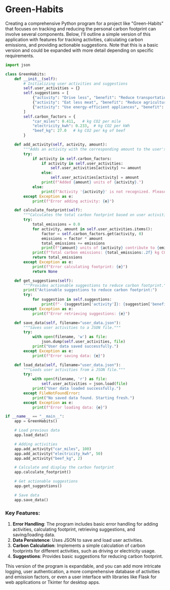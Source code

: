 # Green-Habits

Creating a comprehensive Python program for a project like "Green-Habits" that focuses on tracking and reducing the personal carbon footprint can involve several components. Below, I'll outline a simple version of this application with features for tracking activities, calculating carbon emissions, and providing actionable suggestions. Note that this is a basic version and could be expanded with more detail depending on specific requirements.

```python
import json

class GreenHabits:
    def __init__(self):
        # Initializing user activities and suggestions
        self.user_activities = {}
        self.suggestions = [
            {"activity": "Drive less", "benefit": "Reduce transportation emissions"},
            {"activity": "Eat less meat", "benefit": "Reduce agricultural emissions"},
            {"activity": "Use energy-efficient appliances", "benefit": "Reduce home energy use"}
        ]
        self.carbon_factors = {
            "car_miles": 0.411,   # kg CO2 per mile
            "electricity_kwh": 0.233,  # kg CO2 per kWh
            "beef_kg": 27.0   # kg CO2 per kg of beef
        }

    def add_activity(self, activity, amount):
        """Adds an activity with the corresponding amount to the user's list."""
        try:
            if activity in self.carbon_factors:
                if activity in self.user_activities:
                    self.user_activities[activity] += amount
                else:
                    self.user_activities[activity] = amount
                print(f"Added {amount} units of {activity}.")
            else:
                print(f"Activity '{activity}' is not recognized. Please try a different one.")
        except Exception as e:
            print(f"Error adding activity: {e}")

    def calculate_footprint(self):
        """Calculates the total carbon footprint based on user activities."""
        try:
            total_emissions = 0.0
            for activity, amount in self.user_activities.items():
                factor = self.carbon_factors.get(activity, 0)
                emissions = factor * amount
                total_emissions += emissions
                print(f"{amount} units of {activity} contribute to {emissions:.2f} kg CO2.")
            print(f"Total carbon emissions: {total_emissions:.2f} kg CO2.")
            return total_emissions
        except Exception as e:
            print(f"Error calculating footprint: {e}")
            return None

    def get_suggestions(self):
        """Provides actionable suggestions to reduce carbon footprint."""
        print("Actionable suggestions to reduce carbon footprint:")
        try:
            for suggestion in self.suggestions:
                print(f"- {suggestion['activity']}: {suggestion['benefit']}")
        except Exception as e:
            print(f"Error retrieving suggestions: {e}")

    def save_data(self, filename="user_data.json"):
        """Saves user activities to a JSON file."""
        try:
            with open(filename, 'w') as file:
                json.dump(self.user_activities, file)
            print("User data saved successfully.")
        except Exception as e:
            print(f"Error saving data: {e}")

    def load_data(self, filename="user_data.json"):
        """Loads user activities from a JSON file."""
        try:
            with open(filename, 'r') as file:
                self.user_activities = json.load(file)
            print("User data loaded successfully.")
        except FileNotFoundError:
            print("No saved data found. Starting fresh.")
        except Exception as e:
            print(f"Error loading data: {e}")

if __name__ == "__main__":
    app = GreenHabits()

    # Load previous data
    app.load_data()

    # Adding activities
    app.add_activity("car_miles", 100)
    app.add_activity("electricity_kwh", 50)
    app.add_activity("beef_kg", 2)

    # Calculate and display the carbon footprint
    app.calculate_footprint()

    # Get actionable suggestions
    app.get_suggestions()

    # Save data
    app.save_data()
```

### Key Features:

1. **Error Handling**: The program includes basic error handling for adding activities, calculating footprint, retrieving suggestions, and saving/loading data.
2. **Data Persistence**: Uses JSON to save and load user activities.
3. **Carbon Calculation**: Implements a simple calculation of carbon footprints for different activities, such as driving or electricity usage.
4. **Suggestions**: Provides basic suggestions for reducing carbon footprint.

This version of the program is expandable, and you can add more intricate logging, user authentication, a more comprehensive database of activities and emission factors, or even a user interface with libraries like Flask for web applications or Tkinter for desktop apps.